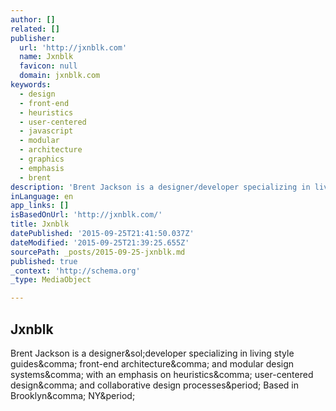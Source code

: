 ```yaml
---
author: []
related: []
publisher:
  url: 'http://jxnblk.com'
  name: Jxnblk
  favicon: null
  domain: jxnblk.com
keywords:
  - design
  - front-end
  - heuristics
  - user-centered
  - javascript
  - modular
  - architecture
  - graphics
  - emphasis
  - brent
description: 'Brent Jackson is a designer/developer specializing in living style guides, front-end architecture, and modular design systems, with an emphasis on heuristics, user-centered design, and collaborative design processes. Based in Brooklyn, NY.'
inLanguage: en
app_links: []
isBasedOnUrl: 'http://jxnblk.com/'
title: Jxnblk
datePublished: '2015-09-25T21:41:50.037Z'
dateModified: '2015-09-25T21:39:25.655Z'
sourcePath: _posts/2015-09-25-jxnblk.md
published: true
_context: 'http://schema.org'
_type: MediaObject

---
```

<article style=""><h1>Jxnblk</h1><p>Brent Jackson is a designer&amp;sol;developer specializing in living style guides&amp;comma; front-end architecture&amp;comma; and modular design systems&amp;comma; with an emphasis on heuristics&amp;comma; user-centered design&amp;comma; and collaborative design processes&amp;period; Based in Brooklyn&amp;comma; NY&amp;period;</p></article>